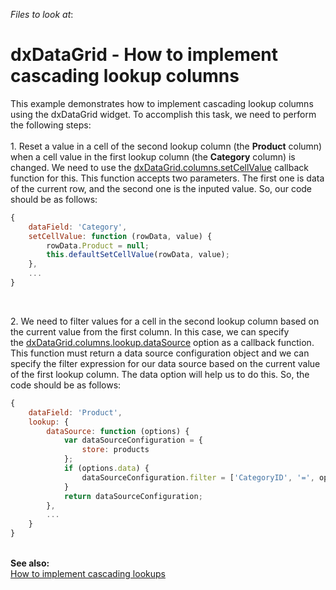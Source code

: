 <!-- default file list -->
*Files to look at*:

<!-- default file list end -->
# dxDataGrid - How to implement cascading lookup columns


This example demonstrates how to implement cascading lookup columns using the dxDataGrid widget. To accomplish this task, we need to perform the following steps:<br><br>1. Reset a value in a cell of the second lookup column (the <strong>Product</strong> column) when a cell value in the first lookup column (the <strong>Category</strong> column) is changed. We need to use the <a href="http://js.devexpress.com/Documentation/ApiReference/UI_Widgets/dxDataGrid/Configuration/columns/?version=15_2#setCellValue">dxDataGrid.columns.setCellValue</a> callback function for this. This function accepts two parameters. The first one is data of the current row, and the second one is the inputed value. So, our code should be as follows:<br>


```js
{
    dataField: 'Category',    
    setCellValue: function (rowData, value) {
        rowData.Product = null;
        this.defaultSetCellValue(rowData, value);
    },
    ...
}
```


<br>
<p>2. We need to filter values for a cell in the second lookup column based on the current value from the first column. In this case, we can specify the <a href="http://js.devexpress.com/Documentation/ApiReference/UI_Widgets/dxDataGrid/Configuration/columns/lookup/?version=15_2#dataSource">dxDataGrid.columns.lookup.dataSource</a> option as a callback function. This function must return a data source configuration object and we can specify the filter expression for our data source based on the current value of the first lookup column. The data option will help us to do this. So, the code should be as follows:</p>


```js
{
    dataField: 'Product',
    lookup: {
        dataSource: function (options) {
            var dataSourceConfiguration = {
                store: products
            };
            if (options.data) {
                dataSourceConfiguration.filter = ['CategoryID', '=', options.data.Category];
            }
            return dataSourceConfiguration;
        },
        ...
    }
}
```


<br><strong>See also:</strong><br><a href="https://www.devexpress.com/Support/Center/p/E5000">How to implement cascading lookups</a>

<br/>



